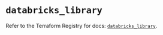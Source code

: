 # `databricks_library`

Refer to the Terraform Registry for docs: [`databricks_library`](https://registry.terraform.io/providers/databricks/databricks/1.85.0/docs/resources/library).
